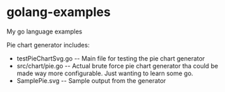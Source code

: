 golang-examples
===============

My go language examples

Pie chart generator
includes:
<ul>
	<li>testPieChartSvg.go -- Main file for testing the pie chart generator</li>
	<li>src/chart/pie.go -- Actual brute force pie chart generator tha could be made way more configurable. Just wanting to learn some go.</li>
	<li>SamplePie.svg -- Sample output from the generator</li>
</ul>

